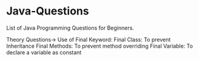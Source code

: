 # Java-Questions
List of Java Programming Questions for Beginners.

Theory Questions->
Use of Final Keyword: 
Final Class: To prevent Inheritance
Final Methods: To prevent method overriding
Final Variable: To declare a variable as constant

